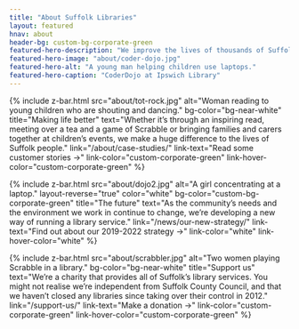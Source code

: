 ```yaml
---
title: "About Suffolk Libraries"
layout: featured
hnav: about
header-bg: custom-bg-corporate-green
featured-hero-description: "We improve the lives of thousands of Suffolk people by providing safe, fun and inspiring spaces and services. We expand knowledge, connect people, stimulate creativity and foster a sense of community. And we lend physical and digital books – millions of them every year."
featured-hero-image: "about/coder-dojo.jpg"
featured-hero-alt: "A young man helping children use laptops."
featured-hero-caption: "CoderDojo at Ipswich Library"
---
```


{%
  include z-bar.html
  src="about/tot-rock.jpg"
  alt="Woman reading to young children who are shouting and dancing."
  bg-color="bg-near-white"
  title="Making life better"
  text="Whether it’s through an inspiring read, meeting over a tea and a game of Scrabble or bringing families and carers together at children’s events, we make a huge difference to the lives of Suffolk people."
  link="/about/case-studies/"
  link-text="Read some customer stories &rarr;"
  link-color="custom-corporate-green"
  link-hover-color="custom-corporate-green"
%}

{%
  include z-bar.html
  src="about/dojo2.jpg"
  alt="A girl concentrating at a laptop."
  layout-reverse="true"
  color="white"
  bg-color="custom-bg-corporate-green"
  title="The future"
  text="As the community’s needs and the environment we work in continue to change, we’re developing a new way of running a library service."
  link="/news/our-new-strategy/"
  link-text="Find out about our 2019-2022 strategy &rarr;"
  link-color="white"
  link-hover-color="white"
%}

{%
  include z-bar.html
  src="about/scrabbler.jpg"
  alt="Two women playing Scrabble in a library."
  bg-color="bg-near-white"
  title="Support us"
  text="We’re a charity that provides all of Suffolk’s library services. You might not realise we’re independent from Suffolk County Council, and that we haven’t closed any libraries since taking over their control in 2012."
  link="/support-us/"
  link-text="Make a donation &rarr;"
  link-color="custom-corporate-green"
  link-hover-color="custom-corporate-green"
%}
